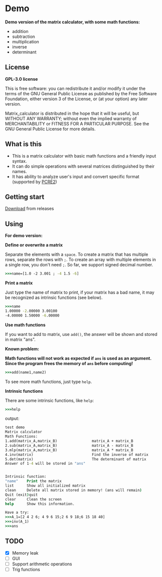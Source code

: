 # Demo

**Demo version of the matrix calculator, with some math functions:**

* addition
* subtraction
* multiplication 
* inverse
* determinant

## License

**GPL-3.0 license**

This is free software: you can redistribute it and/or modify it under the terms of the GNU General Public License as published by the Free Software Foundation, either version 3 of the License, or (at your option) any later version.

Matrix_calculator is distributed in the hope that it will be useful, but WITHOUT ANY WARRANTY; without even the implied warranty of MERCHANTABILITY or FITNESS FOR A PARTICULAR PURPOSE. See the GNU General Public License for more details.

## What is this

* This is a matrix calculator with basic math functions and a friendly input syntax.
* It can do simple operations with several matrices distinguished by their names.
* It has ability to analyze user's input and convert specific format (supported by [PCRE2](https://github.com/PCRE2Project/pcre2))


## Getting start

[Download](https://github.com/bajzc/A_tiny_matrix_calculator/releases) from releases

## Using

**For demo version:**

**Define or overwrite a matrix**

Separate the elements with a `space`.
To create a matrix that has multiple rows, separate the rows with `;`.
To create an array with multiple elements in a single row, you don't need `;`.
So far, we support signed decimal number.
```cmd
>>>name=[1.0 -2 3.001 ; -4 1.5 -6]
```

**Print a matrix**

Just type the name of matrix to print, if your matrix has a bad name, it may be recognized as intrinsic functions (see below).
```cmd
>>>name
1.00000 -2.00000 3.00100
-4.00000 1.50000 -6.00000
```

**Use math functions**

If you want to add to matrix, use `add()`, the answer will be shown and stored in matrix "ans".

**Known problem:**

**Math functions will not work as expected if `ans` is used as an argument. Since the program frees the memory of `ans` before computing!**

```cmd
>>>add(name1,name2)
```
To see more math functions, just type `help`.

**Intrinsic functions**

There are some intrinsic functions, like `help`:

```cmd
>>>help
```
output:
```cmd
test demo
Matrix calculator
Math Functions:
1.add(matrix_A,matrix_B)                matrix_A + matrix_B
2.sub(matrix_A,matrix_B)                matrix_A - matrix_B
3.mlp(matrix_A,matrix_B)                matrix_A * matrix_B
4.inv(matrix)                           Find the inverse of matrix
5.det(matrix)                           The determinant of matrix
Answer of 1-4 will be stored in "ans"


Intrinsic function:
"name"    Print the matrix
list      Show all initialized matrix
clean     Delete all matrix stored in memory! (ans will remain)
Quit (exit)quit
clear     Clean the screen
help      Show this information.

Have a try:
>>>A_1=[2 4 2 6; 4 9 6 15;2 6 9 18;6 15 18 40]
>>>inv(A_1)
>>>ans
```

## TODO

- [x] Memory leak
- [ ] GUI
- [ ] Support arithmetic operations
- [ ] Trig functions